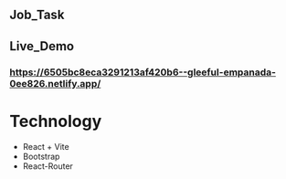 ## Job_Task
## Live_Demo 
### https://6505bc8eca3291213af420b6--gleeful-empanada-0ee826.netlify.app/

# Technology
* React + Vite 
* Bootstrap
* React-Router

